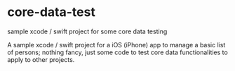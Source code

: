 # core-data-test
sample xcode / swift project for some core data testing

A sample xcode / swift project for a iOS (iPhone) app to manage a basic list of persons; nothing fancy, just some code to test core data functionalities to apply to other projects.
